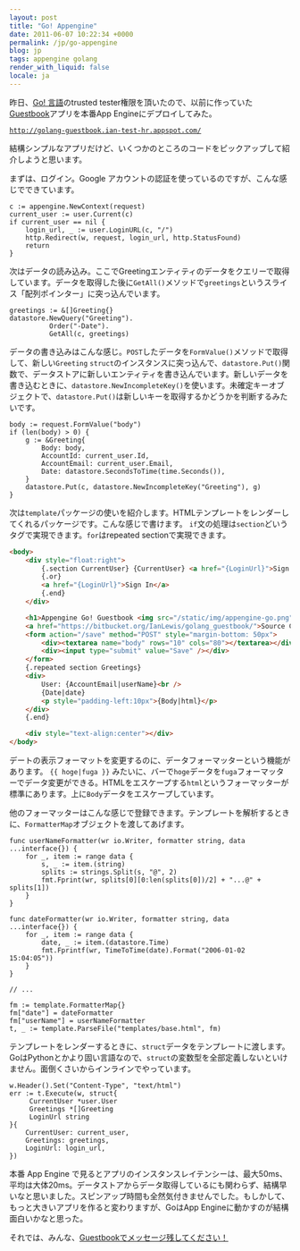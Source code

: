 ```yaml
---
layout: post
title: "Go! Appengine"
date: 2011-06-07 10:22:34 +0000
permalink: /jp/go-appengine
blog: jp
tags: appengine golang
render_with_liquid: false
locale: ja
---
```


昨日、[Go\! 言語](http://golang.org/)のtrusted tester権限を頂いたので、以前に作っていた[Guestbook](https://bitbucket.org/IanLewis/golang_guestbook)アプリを本番App Engineにデプロイしてみた。

[`http://golang-guestbook.ian-test-hr.appspot.com/`](http://golang-guestbook.ian-test-hr.appspot.com/)

結構シンプルなアプリだけど、いくつかのところのコードをピックアップして紹介しようと思います。

まずは、ログイン。Google アカウントの認証を使っているのですが、こんな感じでできています。

```golang
c := appengine.NewContext(request)
current_user := user.Current(c)
if current_user == nil {
    login_url, _ := user.LoginURL(c, "/")
    http.Redirect(w, request, login_url, http.StatusFound)
    return
}
```

次はデータの読み込み。ここでGreetingエンティティのデータをクエリーで取得しています。データを取得した後に`GetAll()`メソッドで`greetings`というスライス「配列ポインター」に突っ込んでいます。

```golang
greetings := &[]Greeting{}
datastore.NewQuery("Greeting").
          Order("-Date").
          GetAll(c, greetings)
```

データの書き込みはこんな感じ。`POST`したデータを`FormValue()`メソッドで取得して、新しい`Greeting` `struct`のインスタンスに突っ込んで、`datastore.Put()`関数で、データストアに新しいエンティティを書き込んでいます。新しいデータを書き込むときに、`datastore.NewIncompleteKey()`を使います。未確定キーオブジェクトで、`datastore.Put()`は新しいキーを取得するかどうかを判断するみたいです。

```golang
body := request.FormValue("body")
if (len(body) > 0) {
    g := &Greeting{
        Body: body,
        AccountId: current_user.Id,
        AccountEmail: current_user.Email,
        Date: datastore.SecondsToTime(time.Seconds()),
    }
    datastore.Put(c, datastore.NewIncompleteKey("Greeting"), g)
}
```

次は`template`パッケージの使いを紹介します。HTMLテンプレートをレンダーしてくれるパッケージです。こんな感じで書けます。 `if`文の処理は`section`どいうタグで実現できます。`for`はrepeated sectionで実現できます。

```html
<body>
    <div style="float:right">
        {.section CurrentUser} {CurrentUser} <a href="{LoginUrl}">Sign Out</a>
        {.or}
        <a href="{LoginUrl}">Sign In</a>
        {.end}
    </div>

    <h1>Appengine Go! Guestbook <img src="/static/img/appengine-go.png" /></h1>
    <a href="https://bitbucket.org/IanLewis/golang_guestbook/">Source Code</a>
    <form action="/save" method="POST" style="margin-bottom: 50px">
        <div><textarea name="body" rows="10" cols="80"></textarea></div>
        <div><input type="submit" value="Save" /></div>
    </form>
    {.repeated section Greetings}
    <div>
        User: {AccountEmail|userName}<br />
        {Date|date}
        <p style="padding-left:10px">{Body|html}</p>
    </div>
    {.end}

    <div style="text-align:center"></div>
</body>
```

デートの表示フォーマットを変更するのに、データフォーマッターという機能があります。 `{{ hoge|fuga }}` みたいに、バーで`hoge`データを`fuga`フォーマッターでデータ変更ができる。HTMLをエスケープする`html`というフォーマッターが標準にあります。上に`Body`データをエスケープしています。

他のフォーマッターはこんな感じで登録できます。テンプレートを解析するときに、`FormatterMap`オブジェクトを渡してあげます。

```golang
func userNameFormatter(wr io.Writer, formatter string, data ...interface{}) {
    for _, item := range data {
        s, _ := item.(string)
        splits := strings.Split(s, "@", 2)
        fmt.Fprint(wr, splits[0][0:len(splits[0])/2] + "...@" + splits[1])
    }
}

func dateFormatter(wr io.Writer, formatter string, data ...interface{}) {
    for _, item := range data {
        date, _ := item.(datastore.Time)
        fmt.Fprintf(wr, TimeToTime(date).Format("2006-01-02 15:04:05"))
    }
}

// ...

fm := template.FormatterMap{}
fm["date"] = dateFormatter
fm["userName"] = userNameFormatter
t, _ := template.ParseFile("templates/base.html", fm)
```

テンプレートをレンダーするときに、`struct`データをテンプレートに渡します。GoはPythonとかより固い言語なので、`struct`の変数型を全部定義しないといけません。面倒くさいからインラインでやっています。

```golang
w.Header().Set("Content-Type", "text/html")
err := t.Execute(w, struct{
     CurrentUser *user.User
     Greetings *[]Greeting
     LoginUrl string
}{
    CurrentUser: current_user,
    Greetings: greetings,
    LoginUrl: login_url,
})
```

本番 App Engine で見るとアプリのインスタンスレイテンシーは、最大50ms、平均は大体20ms。データストアからデータ取得しているにも関わらず、結構早いなと思いました。スピンアップ時間も全然気付きませんでした。もしかして、もっと大きいアプリを作ると変わりますが、GoはApp Engineに動かすのが結構面白いかなと思った。

それでは、みんな、[Guestbookでメッセージ残してください！](http://golang-guestbook.ian-test-hr.appspot.com/)
